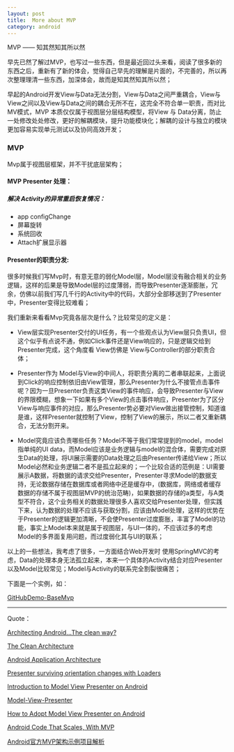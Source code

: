 ```yaml
---
layout: post
title:  More about MVP
category: android
---
```


MVP —— 知其然知其所以然

早先已然了解过MVP，也写过一些东西，但是最近回过头来看，阅读了很多新的东西之后，重新有了新的体会，觉得自己早先的理解是片面的，不完善的，所以再次整理理清一些东西，加深体会，故而是知其然知其所以然；

早起的Android开发View与Data无法分割，View与Data之间严重耦合，View与View之间以及View与Data之间的耦合无所不在，这完全不符合单一职责，而对比MV模式，MVP 本质仅仅属于视图层分层结构模型，将View 与 Data分离，防止一处修改处处修改，更好的解耦模块，提升功能模块化；解耦的设计与独立的模块更加容易实现单元测试以及协同高效开发；

###  MVP


Mvp属于视图层框架，并不干扰底层架构；


####  MVP Presenter 处理：


#####  解决 Activity的异常重启恢复情况：

* app configChange      
* 屏幕旋转          
* 系统回收           
* Attach扩展显示器   


#### Presenter的职责分发:

很多时候我们写Mvp时，有意无意的弱化Model层，Model层没有融合相关的业务逻辑，这样的后果是导致Model层的过度薄弱，而导致Presenter逐渐膨胀，冗余，仿佛以前我们写几千行的Activity中的代码，大部分全部移送到了Presenter中，Presenter变得比较难看；

我们重新来看看Mvp究竟各层次是什么？比较常见的定义是：

* View层实现Presenter交付的UI任务，有一个些观点认为View层只负责UI，但这个似乎有点说不通，例如Click事件还是View响应的，只是逻辑交给到Presenter完成，这个角度看 View仿佛是 View与Controller的部分职责合体；

* Presenter作为 Model与View的中间人，将职责分离的二者串联起来，上面说到Click的响应控制依旧由View管理，那么Presenter为什么不接管点击事件呢？因为一旦Presenter负责这类View的事件响应，会导致Presenter与View的界限模糊，想象一下如果有多个View的点击事件响应，Presenter为了区分View与响应事件的对应，那么Presenter势必要对View做出接管控制，知道谁是谁，这样Presenter就控制了View，控制了View的展示，所以二者又重新耦合，无法分割开来。

* Model究竟应该负责哪些任务？Model不等于我们常常提到的model，model指单纯的UI data，而Model应该是业务逻辑与model的混合体，需要完成对原生Data的处理，将UI展示需要的Data处理之后由Presenter传递给View；所以Model必然和业务逻辑二者不是孤立起来的；一个比较合适的范例是：UI需要展示A数据，将数据的请求交给Presenter，Presenter寻求Model的数据支持，无论数据存储在数据库或者网络中还是缓存中，(数据库，网络或者缓存数据的存储不属于视图层MVP的统治范畴)，如果数据的存储的a类型，与A类型不符合，这个业务相关的数据处理很多人喜欢交给Presenter处理，但实践下来，认为数据的处理不应该与获取分割，应该由Model处理，这样的优势在于Presenter的逻辑更加清晰，不会使Presenter过度膨胀，丰富了Model的功能，事实上Model本来就是属于视图层，与UI一体的，不应该过多的考虑Model的多界面复用问题，而过度弱化其与UI的联系；

以上的一些想法，我考虑了很多，一方面结合Web开发时 使用SpringMVC的考虑，Data的处理本身无法孤立起来，本来一个具体的Activity结合对应Presenter以及Model比较常见；Model与Activity的联系完全割裂很痛苦；

下面是一个实例，如：












[GitHubDemo-BaseMvp](https://github.com/itlipan/BaseMvp)


---

Quote：

[Architecting Android…The clean way?](http://fernandocejas.com/2014/09/03/architecting-android-the-clean-way/)

[The Clean Architecture](https://8thlight.com/blog/uncle-bob/2012/08/13/the-clean-architecture.html)

[Android Application Architecture](https://labs.ribot.co.uk/android-application-architecture-8b6e34acda65#.9qla1x5h3)

[Presenter surviving orientation changes with Loaders](https://medium.com/@czyrux/presenter-surviving-orientation-changes-with-loaders-6da6d86ffbbf#.6jdmawbf9)

[Introduction to Model View Presenter on Android](https://github.com/konmik/konmik.github.io/wiki/Introduction-to-Model-View-Presenter-on-Android)

[Model-View-Presenter](http://hannesdorfmann.com/mosby/mvp/)

[How to Adopt Model View Presenter on Android](http://code.tutsplus.com/tutorials/how-to-adopt-model-view-presenter-on-android--cms-26206)

[Android Code That Scales, With MVP](http://engineering.remind.com/android-code-that-scales/)

[Android官方MVP架构示例项目解析](http://mp.weixin.qq.com/s?__biz=MzA3ODg4MDk0Ng==&mid=403539764&idx=1&sn=d30d89e6848a8e13d4da0f5639100e5f&scene=0#wechat_redirect)
